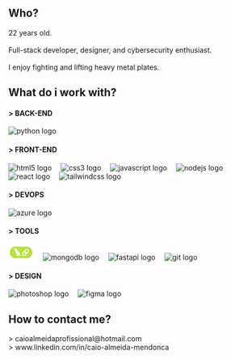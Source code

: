 <h2 align="left">Who?</h2>

<p align="left">22 years old.<br><br>Full-stack developer, designer, and cybersecurity enthusiast.<br><br>I enjoy fighting and lifting heavy metal plates.</p>

<h2 align="left">What do i work with?</h2>

<h4 align="left">> BACK-END</h4>

<div align="left">
  <img src="https://cdn.jsdelivr.net/gh/devicons/devicon/icons/python/python-original.svg" height="40" alt="python logo" />
</div>

<h4 align="left">> FRONT-END</h4>

<div align="left">
  <img src="https://cdn.jsdelivr.net/gh/devicons/devicon/icons/html5/html5-original.svg" height="40" alt="html5 logo" />
  <img width="10" />
  <img src="https://cdn.jsdelivr.net/gh/devicons/devicon/icons/css3/css3-original.svg" height="40" alt="css3 logo" />
  <img width="10" />
  <img src="https://cdn.jsdelivr.net/gh/devicons/devicon/icons/javascript/javascript-original.svg" height="40" alt="javascript logo" />
  <img width="10" />
  <img src="https://cdn.jsdelivr.net/gh/devicons/devicon/icons/nodejs/nodejs-original.svg" height="40" alt="nodejs logo" />
  <img width="10" />
  <img src="https://cdn.jsdelivr.net/gh/devicons/devicon/icons/react/react-original.svg" height="40" alt="react logo" />
  <img width="10" />
  <img src="https://skillicons.dev/icons?i=tailwind" height="40" alt="tailwindcss logo" />
</div>

<h4 align="left">> DEVOPS</h4>

<div align="left">
  <img src="https://skillicons.dev/icons?i=azure" height="40" alt="azure logo" />
</div>

<h4 align="left">> TOOLS</h4>

<div align="left">
  <img src="./imagens/langchain.png" height="30" alt="langchain logo" />
  <img width="10" />
  <img src="https://skillicons.dev/icons?i=mongodb" height="30" alt="mongodb logo" />
  <img width="10" />
  <img src="https://skillicons.dev/icons?i=fastapi" height="30" alt="fastapi logo" />
  <img width="10" />
  <img src="https://cdn.jsdelivr.net/gh/devicons/devicon/icons/git/git-original.svg" height="30" alt="git logo"  />
</div>

<h4 align="left">> DESIGN</h4>

<div align="left">
  <img src="https://cdn.simpleicons.org/adobephotoshop/31A8FF" height="40" alt="photoshop logo" />
  <img width="10" />
  <img src="https://skillicons.dev/icons?i=figma" height="40" alt="figma logo" />
</div>

<h2 align="left">How to contact me?</h2>

<p align="left">> caioalmeidaprofissional@hotmail.com<br>> www.linkedin.com/in/caio-almeida-mendonca</p>

